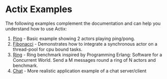 # Actix Examples

The following examples complement the documentation and can help you understand how to use Actix:

1. [Ping](https://github.com/actix/actix/blob/HEAD/actix/examples/ping.rs) - Basic example showing 2 actors playing ping/pong.
2. [Fibonacci](https://github.com/actix/actix/blob/HEAD/actix/examples/fibonacci.rs) - Demonstrates how to integrate a synchronous actor on a thread-pool for cpu bound tasks.
3. [Ring](https://github.com/actix/actix/blob/HEAD/actix/examples/ring.rs) - Ring benchmark inspired by Programming Erlang: Software for a Concurrent World. Send a M messages round a ring of N actors and benchmark.
4. [Chat](https://github.com/actix/actix/tree/HEAD/actix/examples/chat) - More realistic application example of a chat server/client
